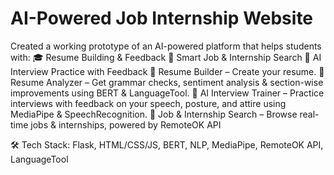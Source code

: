 # AI-Powered Job Internship Website
Created a working prototype of an AI-powered platform that helps students with:  🎓 Resume Building &amp; Feedback 🎯 Smart Job &amp; Internship Search 🧠 AI Interview Practice with Feedback
🔹 Resume Builder – Create your resume.
🔹 Resume Analyzer – Get grammar checks, sentiment analysis & section-wise improvements using BERT & LanguageTool.
🔹 AI Interview Trainer – Practice interviews with feedback on your speech, posture, and attire using MediaPipe & SpeechRecognition.
🔹 Job & Internship Search – Browse real-time jobs & internships, powered by RemoteOK API

🛠️ Tech Stack: Flask, HTML/CSS/JS, BERT, NLP, MediaPipe, RemoteOK API, LanguageTool
